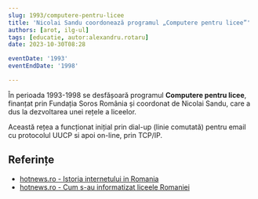```yaml
---
slug: 1993/computere-pentru-licee
title: 'Nicolai Sandu coordonează programul „Computere pentru licee”'
authors: [arot, ilg-ul]
tags: [educatie, autor:alexandru.rotaru]
date: 2023-10-30T08:28

eventDate: '1993'
eventEndDate: '1998'

---
```


În perioada 1993-1998 se desfășoară programul **Computere pentru
licee**, finanțat prin Fundația Soros România și coordonat de Nicolai
Sandu, care a dus la dezvoltarea unei rețele a liceelor.

<!-- truncate -->

Această rețea
a funcționat inițial prin dial-up (linie comutată) pentru email cu
protocolul UUCP si apoi on-line, prin TCP/IP.

## Referințe

- [hotnews.ro - Istoria internetului in Romania](https://economie.hotnews.ro/stiri-20_ani_internet-15969144-istoria-internetului-romania-alexandru-rotaru-nu-pot-spun-inventat-noi-ceva-plus-aici-romania-doar-majoritatea-noutatilor-adoptat-printre-primii.htm)
- [hotnews.ro - Cum s-au informatizat liceele Romaniei](https://economie.hotnews.ro/stiri-20_ani_internet-16073721-cum-informatizat-liceele-romaniei-poveste-finantisti-controversati-multa-munca-glume-despre-romani-unguri.htm)

